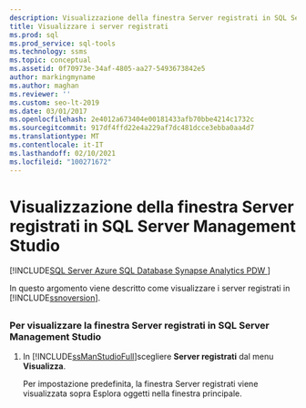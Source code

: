 ```yaml
---
description: Visualizzazione della finestra Server registrati in SQL Server Management Studio
title: Visualizzare i server registrati
ms.prod: sql
ms.prod_service: sql-tools
ms.technology: ssms
ms.topic: conceptual
ms.assetid: 0f70973e-34af-4805-aa27-5493673842e5
author: markingmyname
ms.author: maghan
ms.reviewer: ''
ms.custom: seo-lt-2019
ms.date: 03/01/2017
ms.openlocfilehash: 2e4012a673404e00181433afb70bbe4214c1732c
ms.sourcegitcommit: 917df4ffd22e4a229af7dc481dcce3ebba0aa4d7
ms.translationtype: MT
ms.contentlocale: it-IT
ms.lasthandoff: 02/10/2021
ms.locfileid: "100271672"
---
```

# <a name="view-registered-servers-in-sql-server-management-studio"></a>Visualizzazione della finestra Server registrati in SQL Server Management Studio

[!INCLUDE[SQL Server Azure SQL Database Synapse Analytics PDW ](../../includes/applies-to-version/sql-asdb-asdbmi-asa-pdw.md)]

In questo argomento viene descritto come visualizzare i server registrati in [!INCLUDE[ssnoversion](../../includes/ssnoversion-md.md)].

## <a name="SSMSProcedure"></a>

### <a name="to-view-registered-servers-in-sql-server-management-studio"></a>Per visualizzare la finestra Server registrati in SQL Server Management Studio  

1. In [!INCLUDE[ssManStudioFull](../../includes/ssmanstudiofull-md.md)]scegliere **Server registrati** dal menu **Visualizza**.

    Per impostazione predefinita, la finestra Server registrati viene visualizzata sopra Esplora oggetti nella finestra principale.

